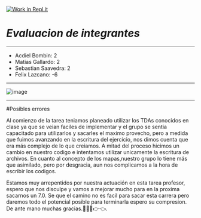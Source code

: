 [![Work in Repl.it](https://classroom.github.com/assets/work-in-replit-14baed9a392b3a25080506f3b7b6d57f295ec2978f6f33ec97e36a161684cbe9.svg)](https://classroom.github.com/online_ide?assignment_repo_id=4596531&assignment_repo_type=AssignmentRepo)

***Evaluacion de integrantes***
===

---
* Acdiel Bombin: 2 
* Matias Gallardo: 2
* Sebastian Saavedra: 2
* Felix Lazcano: -6

---
![image](https://elcomercio.pe/resizer/0nSljC0qpzeZ8hI1ef91urLwvK8=/980x528/smart/filters:format(jpeg):quality(75)/arc-anglerfish-arc2-prod-elcomercio.s3.amazonaws.com/public/6OTCX6WE2BGJPCQJQYRACVEL24.jpg)

---

#Posibles errores

Al comienzo de la tarea teniamos planeado utilizar los TDAs conocidos en clase ya que se veian faciles de implementar y el grupo se sentia capacitado para utilizarlos y sacarles el maximo provecho, pero a medida que fuimos avanzando en la escritura del ejercicio, nos dimos cuenta que era más complejo de lo que creiamos. A mitad del proceso hicimos un cambio en nuestro codigo e intentamos utilizar unicamente la escritura de archivos. En cuanto al concepto de los mapas,nuestro grupo lo tiene más que asimilado, pero por desgracia, aun nos complicamos a la hora de escribir los codigos.

Estamos muy arrepentidos por nuestra actuación en esta tarea profesor, espero que nos disculpe y vamos a mejorar mucho para en la proxima sacarnos un 7.0. Se que el camino no es facil para sacar esta carrera pero daremos todo el potencial posible para terminarla espero su compresion. De ante mano muchas gracias.🙏🥺🙏👉👈.

